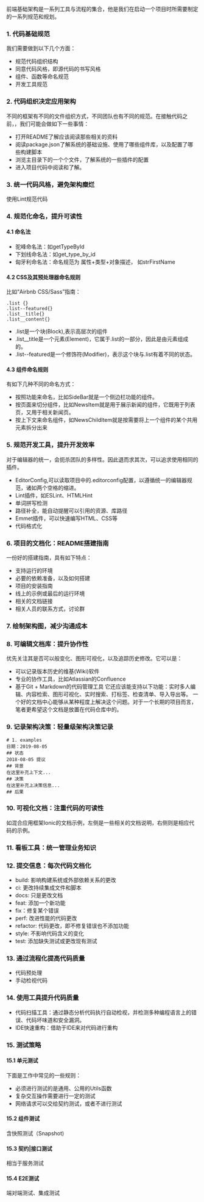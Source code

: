 前端基础架构是一系列工具与流程的集合，他是我们在启动一个项目时所需要制定的一系列规范和规划。
### 1. 代码基础规范
我们需要做到以下几个方面：
* 规范代码组织结构
* 同意代码风格，即源代码的书写风格
* 组件、函数等命名规范
* 开发工具规范
### 2. 代码组织决定应用架构
不同的框架有不同的文件组织方式，不同团队也有不同的规范。在接触代码之前，，我们可能会做如下一些事情：
* 打开README了解应该阅读那些相关的资料
* 阅读package.json了解系统的基础设施、使用了哪些组件库，以及配置了哪些构建脚本
* 浏览主目录下的一个个文件，了解系统的一些插件的配置
* 进入项目代码中阅读和了解。
### 3. 统一代码风格，避免架构糜烂
使用Lint规范代码
### 4. 规范化命名，提升可读性
#### 4.1 命名法
* 驼峰命名法：如getTypeById
* 下划线命名法：如get_type_by_id
* 匈牙利命名法：命名规范为 属性+类型+对象描述， 如strFirstName
#### 4.2 CSS及其预处理器命名规则
比如“Airbnb CSS/Sass”指南：
```
.list {}
.list--featured{}
.list__title{}
.list__content{}
```
* .list是一个块(Block),表示高层次的组件
* .list__title是一个元素(Element)，它属于.list的一部分，因此是由元素组成的。
* .list--featured是一个修饰符(Modifier)，表示这个块与.list有着不同的状态。

#### 4.3 组件命名规则
有如下几种不同的命名方式：
* 按照功能来命名，比如SideBar就是一个侧边栏功能的组件。
* 按页面来切分组件，比如NewsItem就是用于展示新闻的组件，它既用于列表页，又用于相关新闻页。
* 按上下文来命名组件，如NewsChildItem就是按需要将上一个组件的某个共用元素拆分出来
### 5. 规范开发工具，提升开发效率
对于编辑器的统一，会扼杀团队的多样性。因此退而求其次，可以追求使用相同的插件。
* EditorConfig,可以读取项目中的.editorconfig配置，以遵循统一的编辑器规范，诸如两个空格的缩进。
* Lint插件，如ESLint、HTMLHint
* 单词拼写检测
* 路径补全，能自动提醒可以引用的资源、库路径
* Emmet插件，可以快速编写HTML、CSS等
* 代码格式化
### 6. 项目的文档化：README搭建指南
一份好的搭建指南，具有如下特点：
* 支持运行的环境
* 必要的依赖准备，以及如何搭建
* 项目的安装指南
* 线上的示例或最后的运行环境
* 相关的文档链接
* 相关人员的联系方式，讨论群
### 7. 绘制架构图，减少沟通成本
### 8. 可编辑文档库：提升协作性
优先关注其是否可以般变化、图形可视化，以及追踪历史修改。它可以是：
* 可以记录版本历史的维基(Wiki)软件
* 专业的协作工具，比如Atlassian的Confluence
* 基于Git + Markdown的代码管理工具
它还应该能支持以下功能：实时多人编辑、内容检索、图形可视化、实时搜索、打标签、检查清单、导入导出等。
一个好的文档中心能够从某种程度上解决这个问题。对于一个长期的项目而言，笔者更希望这个文档是放置在代码仓库中的。
### 9. 记录架构决策：轻量级架构决策记录
```
# 1. examples
日期：2019-08-05
## 状态
2018-08-05 提议
## 背景
在这里补充上下文...
## 决策
在这里补充上决策信息...
## 后果

```
### 10. 可视化文档：注重代码的可读性
如混合应用框架Ionic的文档示例，左侧是一些相关的文档说明，右侧则是相应代码的示例。
### 11. 看板工具：统一管理业务知识
### 12. 提交信息：每次代码文档化
* build: 影响构建系统或外部依赖关系的更改
* ci: 更改持续集成文件和脚本
* docs: 只是更改文档
* feat: 添加一个新功能
* fix：修复某个错误
* perf: 改进性能的代码更改
* refactor: 代码更改，即不修复错误也不添加功能
* style: 不影响代码含义的变化
* test: 添加缺失测试或更改现有测试
### 13. 通过流程化提高代码质量
* 代码预处理
* 手动检视代码
### 14. 使用工具提升代码质量
* 代码扫描工具：通过静态分析代码执行自动检视，并检测多种编程语言上的错误、代码坏味道和安全漏洞。
* IDE快速重构：借助于IDE来对代码进行重构
### 15. 测试策略
#### 15.1 单元测试
下面是工作中常见的一些规则：
* 必须进行测试的是通用、公用的Utils函数
* 复杂交互操作需要进行一定的测试
* 网络请求可以交给契约测试，或者不进行测试
#### 15.2 组件测试
含快照测试（Snapshot)
#### 15.3 契约|接口测试
相当于服务测试
#### 15.4 E2E测试
端对端测试、集成测试

















































